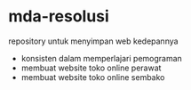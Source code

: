 # mda-resolusi
repository untuk menyimpan web kedepannya
- konsisten dalam memperlajari pemograman
- membuat website toko online perawat
- membuat website toko online sembako
